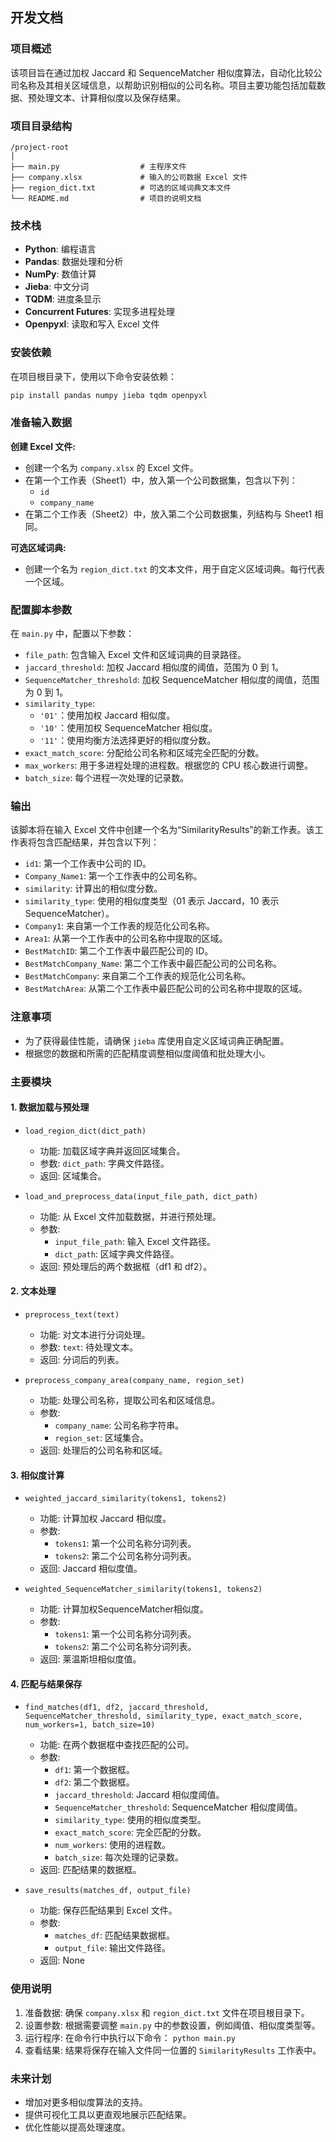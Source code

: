 ## 开发文档

### 项目概述

该项目旨在通过加权 Jaccard 和 SequenceMatcher 相似度算法，自动化比较公司名称及其相关区域信息，以帮助识别相似的公司名称。项目主要功能包括加载数据、预处理文本、计算相似度以及保存结果。

### 项目目录结构

```
/project-root
│
├── main.py                  # 主程序文件
├── company.xlsx             # 输入的公司数据 Excel 文件
├── region_dict.txt          # 可选的区域词典文本文件
└── README.md                # 项目的说明文档
```

### 技术栈

- **Python**: 编程语言
- **Pandas**: 数据处理和分析
- **NumPy**: 数值计算
- **Jieba**: 中文分词
- **TQDM**: 进度条显示
- **Concurrent Futures**: 实现多进程处理
- **Openpyxl**: 读取和写入 Excel 文件

### 安装依赖

在项目根目录下，使用以下命令安装依赖：

```bash
pip install pandas numpy jieba tqdm openpyxl
```

### 准备输入数据

**创建 Excel 文件:**

- 创建一个名为 `company.xlsx` 的 Excel 文件。
- 在第一个工作表（Sheet1）中，放入第一个公司数据集，包含以下列：
    - `id`
    - `company_name`
- 在第二个工作表（Sheet2）中，放入第二个公司数据集，列结构与 Sheet1 相同。

**可选区域词典:**

- 创建一个名为 `region_dict.txt` 的文本文件，用于自定义区域词典。每行代表一个区域。

### 配置脚本参数

在 `main.py` 中，配置以下参数：

- `file_path`: 包含输入 Excel 文件和区域词典的目录路径。
- `jaccard_threshold`: 加权 Jaccard 相似度的阈值，范围为 0 到 1。
- `SequenceMatcher_threshold`: 加权 SequenceMatcher 相似度的阈值，范围为 0 到 1。
- `similarity_type`:
    - `'01'`：使用加权 Jaccard 相似度。
    - `'10'`：使用加权 SequenceMatcher 相似度。
    - `'11'`：使用均衡方法选择更好的相似度分数。
- `exact_match_score`: 分配给公司名称和区域完全匹配的分数。
- `max_workers`: 用于多进程处理的进程数。根据您的 CPU 核心数进行调整。
- `batch_size`: 每个进程一次处理的记录数。

### 输出

该脚本将在输入 Excel 文件中创建一个名为“SimilarityResults”的新工作表。该工作表将包含匹配结果，并包含以下列：

- `id1`: 第一个工作表中公司的 ID。
- `Company_Name1`: 第一个工作表中的公司名称。
- `similarity`: 计算出的相似度分数。
- `similarity_type`: 使用的相似度类型（01 表示 Jaccard，10 表示 SequenceMatcher）。
- `Company1`: 来自第一个工作表的规范化公司名称。
- `Area1`: 从第一个工作表中的公司名称中提取的区域。
- `BestMatchID`: 第二个工作表中最匹配公司的 ID。
- `BestMatchCompany_Name`: 第二个工作表中最匹配公司的公司名称。
- `BestMatchCompany`: 来自第二个工作表的规范化公司名称。
- `BestMatchArea`: 从第二个工作表中最匹配公司的公司名称中提取的区域。

### 注意事项

- 为了获得最佳性能，请确保 `jieba` 库使用自定义区域词典正确配置。
- 根据您的数据和所需的匹配精度调整相似度阈值和批处理大小。

### 主要模块

#### 1. 数据加载与预处理

- `load_region_dict(dict_path)`
    - 功能: 加载区域字典并返回区域集合。
    - 参数: `dict_path`: 字典文件路径。
    - 返回: 区域集合。

- `load_and_preprocess_data(input_file_path, dict_path)`
    - 功能: 从 Excel 文件加载数据，并进行预处理。
    - 参数:
        - `input_file_path`: 输入 Excel 文件路径。
        - `dict_path`: 区域字典文件路径。
    - 返回: 预处理后的两个数据框（df1 和 df2）。

#### 2. 文本处理

- `preprocess_text(text)`
    - 功能: 对文本进行分词处理。
    - 参数: `text`: 待处理文本。
    - 返回: 分词后的列表。

- `preprocess_company_area(company_name, region_set)`
    - 功能: 处理公司名称，提取公司名和区域信息。
    - 参数:
        - `company_name`: 公司名称字符串。
        - `region_set`: 区域集合。
    - 返回: 处理后的公司名称和区域。

#### 3. 相似度计算

- `weighted_jaccard_similarity(tokens1, tokens2)`
    - 功能: 计算加权 Jaccard 相似度。
    - 参数:
        - `tokens1`: 第一个公司名称分词列表。
        - `tokens2`: 第二个公司名称分词列表。
    - 返回: Jaccard 相似度值。

- `weighted_SequenceMatcher_similarity(tokens1, tokens2)`
    - 功能: 计算加权SequenceMatcher相似度。
    - 参数:
        - `tokens1`: 第一个公司名称分词列表。
        - `tokens2`: 第二个公司名称分词列表。
    - 返回: 莱温斯坦相似度值。

#### 4. 匹配与结果保存

- `find_matches(df1, df2, jaccard_threshold, SequenceMatcher_threshold, similarity_type, exact_match_score, num_workers=1, batch_size=10)`
    - 功能: 在两个数据框中查找匹配的公司。
    - 参数:
        - `df1`: 第一个数据框。
        - `df2`: 第二个数据框。
        - `jaccard_threshold`: Jaccard 相似度阈值。
        - `SequenceMatcher_threshold`: SequenceMatcher 相似度阈值。
        - `similarity_type`: 使用的相似度类型。
        - `exact_match_score`: 完全匹配的分数。
        - `num_workers`: 使用的进程数。
        - `batch_size`: 每次处理的记录数。
    - 返回: 匹配结果的数据框。

- `save_results(matches_df, output_file)`
    - 功能: 保存匹配结果到 Excel 文件。
    - 参数:
        - `matches_df`: 匹配结果数据框。
        - `output_file`: 输出文件路径。
    - 返回: None

### 使用说明

1. 准备数据: 确保 `company.xlsx` 和 `region_dict.txt` 文件在项目根目录下。
2. 设置参数: 根据需要调整 `main.py` 中的参数设置，例如阈值、相似度类型等。
3. 运行程序: 在命令行中执行以下命令： `python main.py`
4. 查看结果: 结果将保存在输入文件同一位置的 `SimilarityResults` 工作表中。

### 未来计划

- 增加对更多相似度算法的支持。
- 提供可视化工具以更直观地展示匹配结果。
- 优化性能以提高处理速度。

